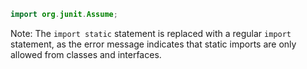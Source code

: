 ```java
import org.junit.Assume;
```
Note: The `import static` statement is replaced with a regular `import` statement, as the error message indicates that static imports are only allowed from classes and interfaces.